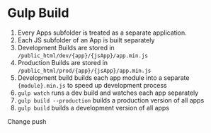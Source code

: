 Gulp Build
===================
1. Every Apps subfolder is treated as a separate application.
2. Each JS subfolder of an App is built separately
3. Development Builds are stored in `/public_html/dev/{app}/{jsApp}/app.min.js`
4. Production Builds are stored in `/public_html/prod/{app}/{jsApp}/app.min.js`
5. Development build builds each app module into a separate `{module}.min.js` to speed up development process
6. `gulp watch` runs a dev build and watches each app separately
7. `gulp build --production` builds a production version of all apps
8. `gulp build` builds a development version of all apps

Change push 
